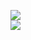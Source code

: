 [![](https://img.shields.io/badge/Made%20With-Github%20Spray-lightgrey.svg?style=for-the-badge&logo=github)](https://github.com/Annihil/github-spray#6770)  
[![](https://i.imgur.com/2DrTn0Z.gif)](https://github.com/Annihil/github-spray)